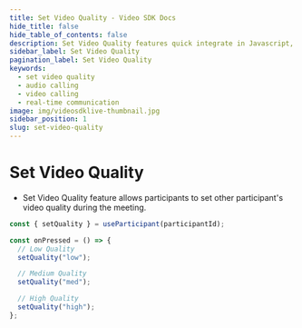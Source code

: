 ```yaml
---
title: Set Video Quality - Video SDK Docs
hide_title: false
hide_table_of_contents: false
description: Set Video Quality features quick integrate in Javascript, React JS, Android, IOS, React Native, Flutter with Video SDK to add live video & audio conferencing to your applications.
sidebar_label: Set Video Quality
pagination_label: Set Video Quality
keywords:
  - set video quality
  - audio calling
  - video calling
  - real-time communication
image: img/videosdklive-thumbnail.jpg
sidebar_position: 1
slug: set-video-quality
---
```


# Set Video Quality

- Set Video Quality feature allows participants to set other participant's video quality during the meeting.

```js
const { setQuality } = useParticipant(participantId);

const onPressed = () => {
  // Low Quality
  setQuality("low");

  // Medium Quality
  setQuality("med");

  // High Quality
  setQuality("high");
};
```
